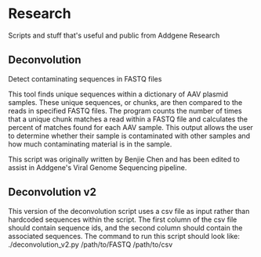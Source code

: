 # Research
Scripts and stuff that's useful and public from Addgene Research

## Deconvolution
Detect contaminating sequences in FASTQ files

This tool finds unique sequences within a dictionary of AAV plasmid samples. These unique sequences, or chunks, are then compared to the reads in specified FASTQ files. The program counts the number of times that a unique chunk matches a read within a FASTQ file and calculates the percent of matches found for each AAV sample. This output allows the user to determine whether their sample is contaminated with other samples and how much contaminating material is in the sample.

This script was originally written by Benjie Chen and has been edited to assist in Addgene's Viral Genome Sequencing pipeline.


## Deconvolution v2

This version of the deconvolution script uses a csv file as input rather than hardcoded sequences within the script. The first column of the csv file should contain sequence ids, and the second column should contain the associated sequences. The command to run this script should look like:
./deconvolution_v2.py /path/to/FASTQ /path/to/csv
